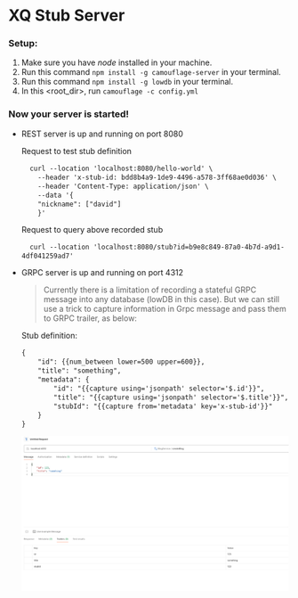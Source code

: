 # XQ Stub Server

### Setup:

1. Make sure you have _node_ installed in your machine.
2. Run this command `npm install -g camouflage-server` in your terminal.
3. Run this command `npm install -g lowdb` in your terminal.
4. In this <root_dir>, run `camouflage -c config.yml`

### Now your server is started!

- REST server is up and running on port 8080

  Request to test stub definition

  ```
    curl --location 'localhost:8080/hello-world' \
      --header 'x-stub-id: bdd8b4a9-1de9-4496-a578-3ff68ae0d036' \
      --header 'Content-Type: application/json' \
      --data '{
      "nickname": ["david"]
      }'
  ```

  Request to query above recorded stub

  ```
    curl --location 'localhost:8080/stub?id=b9e8c849-87a0-4b7d-a9d1-4df041259ad7'
  ```

- GRPC server is up and running on port 4312

  > Currently there is a limitation of recording a stateful GRPC message into any database (lowDB in this case). But we can still use a trick to capture information in Grpc message and pass them to GRPC trailer, as below:

  Stub definition:

  ```
  {
      "id": {{num_between lower=500 upper=600}},
      "title": "something",
      "metadata": {
          "id": "{{capture using='jsonpath' selector='$.id'}}",
          "title": "{{capture using='jsonpath' selector='$.title'}}",
          "stubId": "{{capture from='metadata' key='x-stub-id'}}"
      }
  }
  ```

  ![grpc message capturing example](./docs/grpc-msg-record.png)
